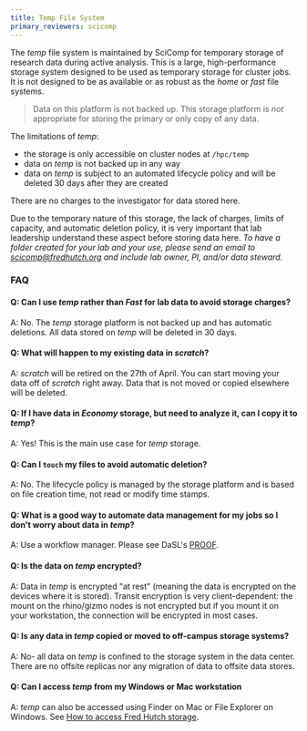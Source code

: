 ```yaml
---
title: Temp File System
primary_reviewers: scicomp
---
```


The _temp_ file system is maintained by SciComp for temporary storage of research data during active analysis. This is a large, high-performance storage system designed to be used as temporary storage for cluster jobs.  It is not designed to be as available or as robust as the _home_ or _fast_ file systems.

> Data on this platform is not backed up. This storage platform is _not_ appropriate for storing the primary or only copy of any data. 

The limitations of _temp_:
* the storage is only accessible on cluster nodes at `/hpc/temp`
* data on _temp_ is not backed up in any way
* data on _temp_ is subject to an automated lifecycle policy and will be deleted 30 days after they are created

There are no charges to the investigator for data stored here. 

Due to the temporary nature of this storage, the lack of charges, limits of capacity, and automatic deletion policy, it is very important that lab leadership understand these aspect before storing data here. *To have a folder created for your lab and your use, please send an email to scicomp@fredhutch.org and include lab owner, PI, and/or data steward.*

### FAQ

#### Q: Can I use _temp_ rather than _Fast_ for lab data to avoid storage charges?
A: No. The _temp_ storage platform is not backed up and has automatic deletions. All data stored on _temp_ will be deleted in 30 days.

#### Q: What will happen to my existing data in _scratch_?
A: _scratch_ will be retired on the 27th of April.  You can start moving your data off of _scratch_ right away. Data that is not moved or copied elsewhere will be deleted.

#### Q: If I have data in _Economy_ storage, but need to analyze it, can I copy it to _temp_?
A: Yes! This is the main use case for _temp_ storage.

#### Q: Can I `touch` my files to avoid automatic deletion?
A: No. The lifecycle policy is managed by the storage platform and is based on file creation time, not read or modify time stamps.

#### Q: What is a good way to automate data management for my jobs so I don't worry about data in _temp_?
A: Use a workflow manager. Please see DaSL's [PROOF](/datascience/proof).

#### Q: Is the data on _temp_ encrypted?

A: Data in _temp_ is encrypted "at rest" (meaning the data is encrypted on the devices where it is stored).  Transit encryption is very client-dependent: the mount on the rhino/gizmo nodes is not encrypted but if you mount it on your workstation, the connection will be encrypted in most cases.

#### Q: Is any data in _temp_ copied or moved to off-campus storage systems?

A: No- all data on _temp_ is confined to the storage system in the data center.  There are no offsite replicas nor any migration of data to offsite data stores.

#### Q: Can I access _temp_ from my Windows or Mac workstation

A: _temp_ can also be accessed using Finder on Mac or File Explorer on Windows. See [How to access Fred Hutch storage](/scicomputing/store_posix/#how-to-access-fred-hutch-storage).
